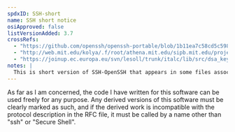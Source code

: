 ```yaml
---
spdxID: SSH-short
name: SSH short notice
osiApproved: false
listVersionAdded: 3.7
crossRefs: 
  - "https://github.com/openssh/openssh-portable/blob/1b11ea7c58cd5c59838b5fa574cd456d6047b2d4/pathnames.h"
  - "http://web.mit.edu/kolya/.f/root/athena.mit.edu/sipb.mit.edu/project/openssh/OldFiles/src/openssh-2.9.9p2/ssh-add.1"
  - "https://joinup.ec.europa.eu/svn/lesoll/trunk/italc/lib/src/dsa_key.cpp"
notes: |
  This is short version of SSH-OpenSSH that appears in some files associated with the original SSH implementation.
---
```


As far as I am concerned, the code I have written for this software can be used freely for any purpose. Any derived versions of this software must be clearly marked as such, and if the derived work is incompatible with the protocol description in the RFC file, it must be called by a name other than "ssh" or "Secure Shell".
